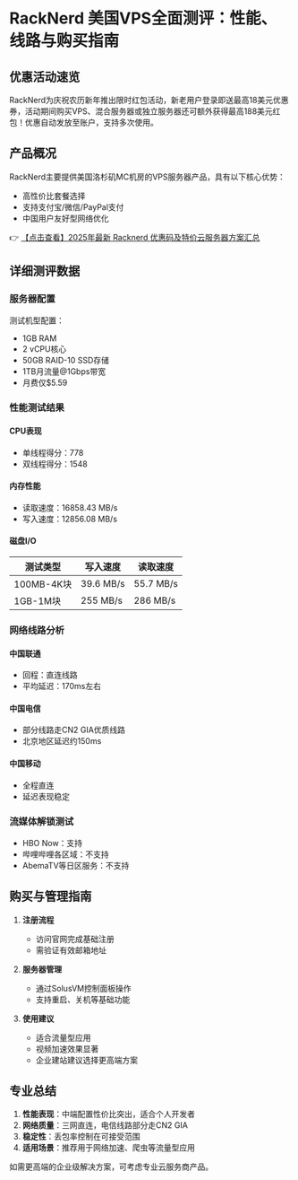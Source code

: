 # RackNerd 美国VPS全面测评：性能、线路与购买指南

## 优惠活动速览
RackNerd为庆祝农历新年推出限时红包活动，新老用户登录即送最高18美元优惠券，活动期间购买VPS、混合服务器或独立服务器还可额外获得最高188美元红包！优惠自动发放至账户，支持多次使用。

## 产品概况
RackNerd主要提供美国洛杉矶MC机房的VPS服务器产品，具有以下核心优势：
- 高性价比套餐选择
- 支持支付宝/微信/PayPal支付
- 中国用户友好型网络优化

👉 [【点击查看】2025年最新 Racknerd 优惠码及特价云服务器方案汇总](https://bit.ly/Rack_Nerd)

## 详细测评数据

### 服务器配置
测试机型配置：
- 1GB RAM
- 2 vCPU核心
- 50GB RAID-10 SSD存储
- 1TB月流量@1Gbps带宽
- 月费仅$5.59

### 性能测试结果
#### CPU表现
- 单线程得分：778
- 双线程得分：1548

#### 内存性能
- 读取速度：16858.43 MB/s
- 写入速度：12856.08 MB/s

#### 磁盘I/O
| 测试类型       | 写入速度       | 读取速度       |
|----------------|----------------|----------------|
| 100MB-4K块    | 39.6 MB/s      | 55.7 MB/s      |
| 1GB-1M块      | 255 MB/s       | 286 MB/s       |

### 网络线路分析
#### 中国联通
- 回程：直连线路
- 平均延迟：170ms左右

#### 中国电信
- 部分线路走CN2 GIA优质线路
- 北京地区延迟约150ms

#### 中国移动
- 全程直连
- 延迟表现稳定

### 流媒体解锁测试
- HBO Now：支持
- 哔哩哔哩各区域：不支持
- AbemaTV等日区服务：不支持

## 购买与管理指南
1. **注册流程**
   - 访问官网完成基础注册
   - 需验证有效邮箱地址

2. **服务器管理**
   - 通过SolusVM控制面板操作
   - 支持重启、关机等基础功能

3. **使用建议**
   - 适合流量型应用
   - 视频加速效果显著
   - 企业建站建议选择更高端方案

## 专业总结
1. **性能表现**：中端配置性价比突出，适合个人开发者
2. **网络质量**：三网直连，电信线路部分走CN2 GIA
3. **稳定性**：丢包率控制在可接受范围
4. **适用场景**：推荐用于网络加速、爬虫等流量型应用

如需更高端的企业级解决方案，可考虑专业云服务商产品。